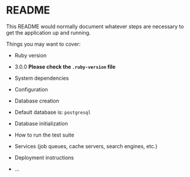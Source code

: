 # README

This README would normally document whatever steps are necessary to get the
application up and running.

Things you may want to cover:

* Ruby version
- 3.0.0
**Please check the `.ruby-version` file**

* System dependencies

* Configuration

* Database creation
- Default database is: `postgresql`

* Database initialization

* How to run the test suite

* Services (job queues, cache servers, search engines, etc.)

* Deployment instructions

* ...

